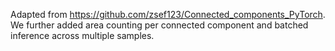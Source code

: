 Adapted from https://github.com/zsef123/Connected_components_PyTorch. We further added area counting per connected component and batched inference across multiple samples.
